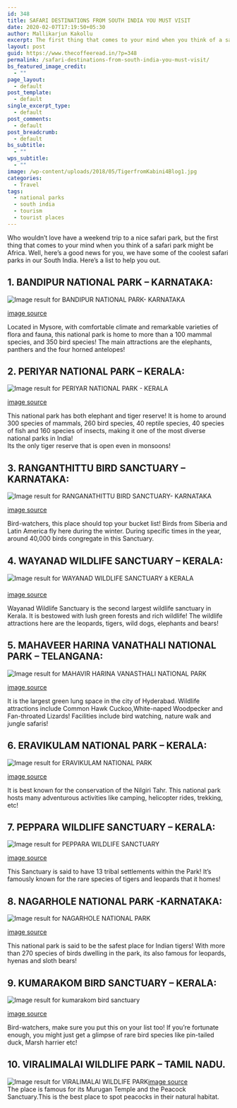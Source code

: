 ```yaml
---
id: 348
title: SAFARI DESTINATIONS FROM SOUTH INDIA YOU MUST VISIT
date: 2020-02-07T17:19:50+05:30
author: Mallikarjun Kakollu
excerpt: The first thing that comes to your mind when you think of a safari park might be Africa. Well, here’s a good news for you, we have some of the coolest safari parks in our South India.
layout: post
guid: https://www.thecoffeeread.in/?p=348
permalink: /safari-destinations-from-south-india-you-must-visit/
bs_featured_image_credit:
  - ""
page_layout:
  - default
post_template:
  - default
single_excerpt_type:
  - default
post_comments:
  - default
post_breadcrumb:
  - default
bs_subtitle:
  - ""
wps_subtitle:
  - ""
image: /wp-content/uploads/2018/05/TigerfromKabini4Blog1.jpg
categories:
  - Travel
tags:
  - national parks
  - south india
  - tourism
  - tourist places
---
```

Who wouldn’t love have a weekend trip to a nice safari park, but the first thing that comes to your mind when you think of a safari park might be Africa. Well, here’s a good news for you, we have some of the coolest safari parks in our South India. Here’s a list to help you out.

## 1. BANDIPUR NATIONAL PARK &#8211; KARNATAKA:

![Image result for BANDIPUR NATIONAL PARK- KARNATAKA](https://i.ytimg.com/vi/xGZ7y1vSZfg/maxresdefault.jpg) 

[image source](https://www.google.co.in/search?biw=1350&bih=561&tbs=isz%3Alt%2Cislt%3Axga&tbm=isch&sa=1&ei=3F_1WqCMIcjz8QW2u4qoCg&q=BANDIPUR+NATIONAL+PARK-+KARNATAKA&oq=BANDIPUR+NATIONAL+PARK-+KARNATAKA&gs_l=img.3..0i30k1.46140.46140.0.46803.1.1.0.0.0.0.441.441.4-1.1.0....0...1c.1.64.img..0.1.441....0.QOH4wpVDENU#imgrc=EpTvz5zVbOkMZM:)

Located in Mysore, with comfortable climate and remarkable varieties of flora and fauna, this national park is home to more than a 100 mammal species, and 350 bird species! The main attractions are the elephants, panthers and the four horned antelopes!

## 2. PERIYAR NATIONAL PARK &#8211; KERALA:

![Image result for PERIYAR NATIONAL PARK - KERALA](http://www.concordaviation.in/media/services/wildlife/6_1.jpg) 

[image source](https://www.google.co.in/search?biw=1350&bih=561&tbs=isz%3Alt%2Cislt%3Axga&tbm=isch&sa=1&ei=sl_1WuGXKMj38QX55ayoDQ&q=+PERIYAR+NATIONAL+PARK+-+KERALA&oq=+PERIYAR+NATIONAL+PARK+-+KERALA&gs_l=img.3..0i30k1j0i8i30k1.40061.40061.0.40390.1.1.0.0.0.0.287.287.2-1.1.0....0...1c.1.64.img..0.1.286....0.Umv3C6Z3PVU#imgrc=boEvCAf4ixnMaM:)

This national park has both elephant and tiger reserve! It is home to around 300 species of mammals, 260 bird species, 40 reptile species, 40 species of fish and 160 species of insects, making it one of the most diverse national parks in India!  
Its the only tiger reserve that is open even in monsoons!

## 3. RANGANTHITTU BIRD SANCTUARY &#8211; KARNATAKA:

![Image result for RANGANATHITTU BIRD SANCTUARY- KARNATAKA](http://media.makemyhangout.com/Ranganathittu-Bird-Sanctuary/Entrance-of-Sanctuary-Ranganathittu-Bird-Sanctuary.JPG) 

[image source](https://www.google.co.in/search?biw=1350&bih=561&tbs=isz%3Alt%2Cislt%3Axga&tbm=isch&sa=1&ei=cl_1WvbIBMWx8QX8tq3IAg&q=+RANGANTHITTU+BIRD+SANCTUARY-+KARNATAKA&oq=+RANGANTHITTU+BIRD+SANCTUARY-+KARNATAKA&gs_l=img.3...62695.62695.0.63337.1.1.0.0.0.0.326.326.3-1.1.0....0...1c.1.64.img..0.0.0....0.0-525z444lo#imgrc=xSMibz5uGMjA6M:)

Bird-watchers, this place should top your bucket list! Birds from Siberia and Latin America fly here during the winter. During specific times in the year, around 40,000 birds congregate in this Sanctuary.

## 4. WAYANAD WILDLIFE SANCTUARY &#8211; KERALA:

![Image result for WAYANAD WILDLIFE SANCTUARY â KERALA](http://www.keralaleisureholidays.com/wp-content/uploads/2014/09/wildlife.jpg) 

[image source](https://www.google.co.in/search?biw=1350&bih=561&tbs=isz%3Alt%2Cislt%3Axga&tbm=isch&sa=1&ei=Xl_1WszyD8yB8gWcmpOoBw&btnG=Search&q=WAYANAD+WILDLIFE+SANCTUARY+%E2%80%93+KERALA#imgrc=jaoKw_M4iqj_-M:)

Wayanad Wildlife Sanctuary is the second largest wildlife sanctuary in Kerala. It is bestowed with lush green forests and rich wildlife! The wildlife attractions here are the leopards, tigers, wild dogs, elephants and bears!

## 5. MAHAVEER HARINA VANATHALI NATIONAL PARK &#8211; TELANGANA:

![Image result for MAHAVIR HARINA VANASTHALI NATIONAL PARK](https://3.bp.blogspot.com/-asA6KDKhuyU/WIBwL6ODKII/AAAAAAAAAAg/-O2MiRf9d10nHPFP2Z2W--fT0DTOrvYSwCLcB/s1600/IMG_20170111_160350.jpg) 

[image source](https://www.google.co.in/search?biw=1350&bih=561&tbs=isz%3Alt%2Cislt%3Axga&tbm=isch&sa=1&ei=-171WsGSD4yw8wWmoK-ICg&q=+MAHAVEER+HARINA+VANATHALI+NATIONAL+PARK&oq=+MAHAVEER+HARINA+VANATHALI+NATIONAL+PARK&gs_l=img.3...42754.42754.0.43493.1.1.0.0.0.0.359.359.3-1.1.0....0...1c.1.64.img..0.0.0....0.ZVLxYBU4Jto#imgrc=GveO4xtBCS2HeM:)

It is the largest green lung space in the city of Hyderabad. Wildlife attractions include Common Hawk Cuckoo,White-naped Woodpecker and Fan-throated Lizards! Facilities include bird watching, nature walk and jungle safaris!

## 6. ERAVIKULAM NATIONAL PARK &#8211; KERALA:

![Image result for ERAVIKULAM NATIONAL PARK](http://eravikulam.org/wp-content/uploads/2014/09/rajamala1.jpg) 

[image source](https://www.google.co.in/search?biw=1350&bih=561&tbs=isz%3Alt%2Cislt%3Axga&tbm=isch&sa=1&ei=sl71Wqa1IYip8QW9pS0&q=ERAVIKULAM+NATIONAL+PARK+&oq=ERAVIKULAM+NATIONAL+PARK+&gs_l=img.3..0l10.70397.70397.0.70886.1.1.0.0.0.0.277.277.2-1.1.0....0...1c.1.64.img..0.1.274....0.bTELTLbPkv0#imgrc=wtF4a9nakeLzgM:)

<span style="text-transform: initial;">It is best known for the conservation of the Nilgiri Tahr. This national park hosts many adventurous activities like camping, helicopter rides, trekking, etc!</span>

## 7. PEPPARA WILDLIFE SANCTUARY &#8211; KERALA:

![Image result for PEPPARA WILDLIFE SANCTUARY](https://upload.wikimedia.org/wikipedia/commons/thumb/a/a6/Peppara_sanctuary.jpg/1200px-Peppara_sanctuary.jpg) 

[image source](https://www.google.co.in/search?biw=1350&bih=561&tbs=isz%3Alt%2Cislt%3Axga&tbm=isch&sa=1&ei=fl71Wtz-D8Op8QWTuYzgAQ&q=PEPPARA+WILDLIFE+SANCTUARY+&oq=PEPPARA+WILDLIFE+SANCTUARY+&gs_l=img.3..0l2j0i30k1j0i24k1l6.50014.50014.0.50593.1.1.0.0.0.0.410.410.4-1.1.0....0...1c.1.64.img..0.1.409....0.GAutXNx56iA#imgrc=hdE6oYR0jx-1GM:)

<span style="text-transform: initial;">This Sanctuary is said to have 13 tribal settlements within the Park! It’s famously known for the rare species of tigers and leopards that it homes!</span>

## 8. NAGARHOLE NATIONAL PARK -KARNATAKA:

![Image result for NAGARHOLE NATIONAL PARK](https://images.thrillophilia.com/image/upload/s--mBk-tXM---/c_fill,f_auto,fl_strip_profile,h_800,q_auto,w_1300/v1/images/photos/000/077/163/original/1462778700_gate_entry.jpg.jpg?1462778700) 

[image source](https://www.google.co.in/search?biw=1350&bih=561&tbs=isz%3Alt%2Cislt%3Axga&tbm=isch&sa=1&ei=Q171WqOtHZbS8wWP14D4Cw&q=NAGARHOLE+NATIONAL+PARK&oq=NAGARHOLE+NATIONAL+PARK&gs_l=img.3..0l10.56552.56552.0.57170.1.1.0.0.0.0.230.230.2-1.1.0....0...1c.1.64.img..0.1.228....0.55WYGpDlK3M#imgrc=WpHVI_cpffgEYM:)

<span style="text-transform: initial;">This national park is said to be the safest place for Indian tigers! With more than 270 species of birds dwelling in the park, its also famous for leopards, hyenas and sloth bears!</span>

## 9. KUMARAKOM BIRD SANCTUARY &#8211; KERALA:

![Image result for kumarakom bird sanctuary](http://www.concordaviation.in/media/services/wildlife/5_1.jpg) 

[image source](https://www.google.co.in/search?biw=1350&bih=561&tbs=isz%3Alt%2Cislt%3Axga&tbm=isch&sa=1&ei=Pl71WryHH8OG8wXcgqDwAg&q=kumarakom+bird+sanctuary&oq=kumarakom+&gs_l=img.3.0.0i67k1j0j0i67k1l2j0j0i67k1j0l3j0i67k1.1686.1686.0.3580.1.1.0.0.0.0.486.486.4-1.1.0....0...1c.1.64.img..0.1.483....0.wHb3_tYocIA#imgrc=_ZMkhlmRJ9umXM:)

<span style="text-transform: initial;">Bird-watchers, make sure you put this on your list too! If you’re fortunate enough, you might just get a glimpse of rare bird species like pin-tailed duck, Marsh harrier etc!</span>

## 10. VIRALIMALAI WILDLIFE PARK &#8211; TAMIL NADU.

<span class="sr-img-credit"><img src="http://3.bp.blogspot.com/-AcqlcyS9QVM/UpxflV-dNoI/AAAAAAAAQkk/q5EOCTXw6fE/s1600/indian+elephant.JPG" alt="Image result for VIRALIMALAI WILDLIFE PARK" /></span>[image source](https://www.google.co.in/search?biw=1350&bih=561&tbs=isz%3Alt%2Cislt%3Axga&tbm=isch&sa=1&ei=t0j1WvG-M4LW8QXPmpRY&q=VIRALIMALAI+WILDLIFE+PARK&oq=VIRALIMALAI+WILDLIFE+PARK&gs_l=img.3...5395621.5395621.0.5396874.1.1.0.0.0.0.0.0..0.0....0...1c.1.64.img..1.0.0....0.EvuM0uhbhks#imgrc=6wFRAPa0Xl4T6M:)  
The place is famous for its Murugan Temple and the Peacock Sanctuary.This is the best place to spot peacocks in their natural habitat.